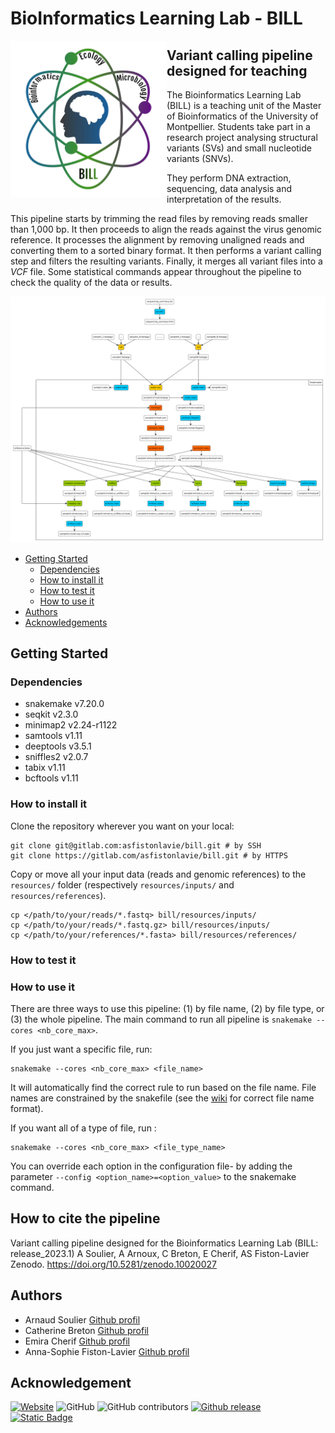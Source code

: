 # BioInformatics Learning Lab - BILL

<img src="img/logo_bill.jpg" alt="Logo BILL" title="Logo BILL" align="left" width=250 height=250/>

## Variant calling pipeline designed for teaching

The Bioinformatics Learning Lab (BILL) is a teaching unit of the Master of Bioinformatics of the University of Montpellier. Students take part in a research project analysing structural variants (SVs) and small nucleotide variants (SNVs).

They perform DNA extraction, sequencing, data analysis and interpretation of the results. 

This pipeline starts by trimming the read files by removing reads smaller than 1,000 bp. It then proceeds to align the reads against the virus genomic reference. It processes the alignment by removing unaligned reads and converting them to a sorted binary format. It then performs a variant calling step and filters the resulting variants. Finally, it merges all variant files into a _VCF_ file. Some statistical commands appear throughout the pipeline to check the quality of the data or results.

<img src="img/pipeline_full.png" alt="Pipeline" title="Pipeline"/>

- [Getting Started](#getting-started)
    - [Dependencies](#dependencies)
    - [How to install it](#install)
    - [How to test it](#how-to-test-it)
    - [How to use it](#how-to-use-it)
- [Authors](#authors)
- [Acknowledgements](#acknowledgement)

## Getting Started

### Dependencies

- snakemake v7.20.0
- seqkit v2.3.0
- minimap2 v2.24-r1122
- samtools v1.11
- deeptools v3.5.1
- sniffles2 v2.0.7
- tabix v1.11
- bcftools v1.11

### How to install it

Clone the repository wherever you want on your local:

```
git clone git@gitlab.com:asfistonlavie/bill.git # by SSH 
git clone https://gitlab.com/asfistonlavie/bill.git # by HTTPS
```
Copy or move all your input data (reads and genomic references) to the `resources/` folder (respectively `resources/inputs/` and `resources/references`).
```
cp </path/to/your/reads/*.fastq> bill/resources/inputs/
cp </path/to/your/reads/*.fastq.gz> bill/resources/inputs/
cp </path/to/your/references/*.fasta> bill/resources/references/

```
### How to test it



### How to use it

There are three ways to use this pipeline: (1) by file name, (2) by file type, or (3) the whole pipeline. The main command to run all pipeline is `snakemake --cores <nb_core_max>`.

If you just want a specific file, run:
```
snakemake --cores <nb_core_max> <file_name>
```
It will automatically find the correct rule to run based on the file name. File names are constrained by the snakefile (see the [wiki](https://gitlab.com/souliera/bill/-/wikis/Release-2024/Rule-details) for correct file name format).

If you want all of a type of file, run :
```
snakemake --cores <nb_core_max> <file_type_name>
```
You can override each option in the configuration file- by adding the parameter `--config <option_name>=<option_value>` to the snakemake command.

## How to cite the pipeline

Variant calling pipeline designed for the Bioinformatics Learning Lab (BILL: release_2023.1)
A Soulier, A Arnoux, C Breton, E Cherif, AS Fiston-Lavier
Zenodo. https://doi.org/10.5281/zenodo.10020027

## Authors

- Arnaud Soulier [Github profil](https://github.com/souliera)
- Catherine Breton [Github profil](https://github.com/CathyBreton)
- Emira Cherif [Github profil](https://github.com/emiracherif)
- Anna-Sophie Fiston-Lavier [Github profil](https://github.com/asfistonlavie)


## Acknowledgement

[![Website](https://img.shields.io/website?up_message=up&up_color=green&down_message=down&down_color=red&url=https://informatique-fds.edu.umontpellier.fr/etudiants/masters-transdisciplinaires/master-bioinformatique/bill-bioinformatics-learning-lab/)](https://informatique-fds.edu.umontpellier.fr/etudiants/masters-transdisciplinaires/master-bioinformatique/bill-bioinformatics-learning-lab/)
![GitHub](https://img.shields.io/github/license/asfistonlavie/BILL)
![GitHub contributors](https://img.shields.io/github/contributors/asfistonlavie/BILL)
[![Github release](https://badgen.net/github/releases/asfistonlavie/BILL)](https://github.com/asfistonlavie/BILL/releases)
[![Static Badge](https://img.shields.io/badge/wiki-yes-green)](https://github.com/asfistonlavie/BILL/wiki)

